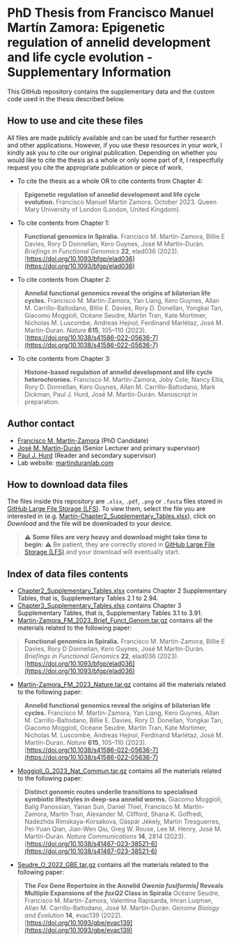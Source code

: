 # PhD Thesis from Francisco Manuel Martín Zamora: Epigenetic regulation of annelid development and life cycle evolution  - Supplementary Information
This GitHub repository contains the supplementary data and the custom code used in the thesis described below.

## How to use and cite these files
All files are made publicly available and can be used for further research and other applications. However, if you use these resources in your work, I kindly ask you to cite our original publication.
Depending on whether you would like to cite the thesis as a whole or only some part of it, I respectfully request you cite the appropriate publication or piece of work.

- To cite the thesis as a whole OR to cite contents from Chapter 4:
> **Epigenetic regulation of annelid development and life cycle evolution.**
> Francisco Manuel Martín Zamora. October 2023. Queen Mary University of London (London, United Kingdom).

- To cite contents from Chapter 1:
> **Functional genomics in Spiralia.**
> Francisco M. Martín-Zamora, Billie E Davies, Rory D Donnellan, Kero Guynes, José M Martín-Durán.
> *Briefings in Functional Genomics* **22**, elad036 (2023). [https://doi.org/10.1093/bfgp/elad036](https://doi.org/10.1093/bfgp/elad036)

- To cite contents from Chapter 2:
> **Annelid functional genomics reveal the origins of bilaterian life cycles.**
> Francisco M. Martín-Zamora, Yan Liang, Kero Guynes, Allan M. Carrillo-Baltodano, Billie E. Davies, Rory D. Donellan, Yongkai Tan, Giacomo Moggioli, Océane Seudre, Martin Tran, Kate Mortimer, Nicholas M. Luscombe, Andreas Hejnol, Ferdinand Marlétaz, José M. Martín-Duran.
> *Nature* **615**, 105–110 (2023). [https://doi.org/10.1038/s41586-022-05636-7](https://doi.org/10.1038/s41586-022-05636-7)

- To cite contents from Chapter 3:
> **Histone-based regulation of annelid development and life cycle heterochronies.**
> Francisco M. Martín-Zamora, Joby Cole, Nancy Ellis, Rory D. Donnellan, Kero Guynes, Allan M. Carrillo-Baltodano, Mark Dickman, Paul J. Hurd, José M. Martín-Durán.
> Manuscript in preparation.

## Author contact
- [Francisco M. Martín-Zamora](mailto:f.m.martinzamora@qmul.ac.uk) (PhD Candidate)
- [José M. Martín-Durán](mailto:chema.martin@qmul.ac.uk) (Senior Lecturer and primary supervisor)
- [Paul J. Hurd](mailto:p.j.hurd@qmul.ac.uk) (Reader and secondary supervisor)
- Lab website: [martinduranlab.com](https://www.martinduranlab.com)

## How to download data files
The files inside this repository are `.xlsx`, `.pdf`, `.png` or `.fasta` files stored in [GitHub Large File Storage (LFS)](https://git-lfs.github.com/). To view them, select the file you are interested in (e.g. [Martín-Chapter2_Supplementary_Tables.xlsx](Chapter2_Supplementary_Tables.xlsx)), click on *Download* and the file will be downloaded to your device.

> :warning: **Some files are very heavy and download might take time to begin:** :warning: Be patient, they are correctly stored in [GitHub Large File Storage (LFS)](https://git-lfs.github.com/) and your download will eventually start.

## Index of data files contents
- [Chapter2_Supplementary_Tables.xlsx](Chapter2_Supplementary_Tables.xlsx) contains Chapter 2 Supplementary Tables, that is, Supplementary Tables 2.1 to 2.94.
- [Chapter3_Supplementary_Tables.xlsx](Chapter3_Supplementary_Tables.xlsx) contains Chapter 3 Supplementary Tables, that is, Supplementary Tables 3.1 to 3.91.
- [Martin-Zamora_FM_2023_Brief_Funct_Genom.tar.gz](Martin-Zamora_FM_2023_Brief_Funct_Genom.tar.gz) contains all the materials related to the following paper:
> **Functional genomics in Spiralia.**
> Francisco M. Martín-Zamora, Billie E Davies, Rory D Donnellan, Kero Guynes, José M Martín-Durán.
> *Briefings in Functional Genomics* **22**, elad036 (2023). [https://doi.org/10.1093/bfgp/elad036](https://doi.org/10.1093/bfgp/elad036)
- [Martin-Zamora_FM_2023_Nature.tar.gz](Martin-Zamora_FM_2023_Nature.tar.gz) contains all the materials related to the following paper:
> **Annelid functional genomics reveal the origins of bilaterian life cycles.**
> Francisco M. Martín-Zamora, Yan Liang, Kero Guynes, Allan M. Carrillo-Baltodano, Billie E. Davies, Rory D. Donellan, Yongkai Tan, Giacomo Moggioli, Océane Seudre, Martin Tran, Kate Mortimer, Nicholas M. Luscombe, Andreas Hejnol, Ferdinand Marlétaz, José M. Martín-Duran.
> *Nature* **615**, 105–110 (2023). [https://doi.org/10.1038/s41586-022-05636-7](https://doi.org/10.1038/s41586-022-05636-7)
- [Moggioli_G_2023_Nat_Commun.tar.gz](Moggioli_G_2023_Nat_Commun.tar.gz) contains all the materials related to the following paper:
> **Distinct genomic routes underlie transitions to specialised symbiotic lifestyles in deep-sea annelid worms.**
> Giacomo Moggioli, Balig Panossian, Yanan Sun, Daniel Thiel, Francisco M. Martín-Zamora, Martin Tran, Alexander M. Clifford, Shana K. Goffredi, Nadezhda Rimskaya-Korsakova, Gáspár Jékely, Martin Tresguerres, Pei-Yuan Qian, Jian-Wen Qiu, Greg W. Rouse, Lee M. Henry, José M. Martín-Durán.
> *Nature Communications* **14**, 2814 (2023). [https://doi.org/10.1038/s41467-023-38521-6](https://doi.org/10.1038/s41467-023-38521-6)
- [Seudre_O_2022_GBE.tar.gz](Seudre_O_2022_GBE.tar.gz) contains all the materials related to the following paper:
> **The *Fox* Gene Repertoire in the Annelid *Owenia fusiformis|* Reveals Multiple Expansions of the *foxQ2* Class in Spiralia**
> Océane Seudre, Francisco M. Martín-Zamora, Valentina Rapisarda, Imran Luqman, Allan M. Carrillo-Baltodano, José M. Martín-Durán.
> *Genome Biology and Evolution* **14**, evac139 (2022). [https://doi.org/10.1093/gbe/evac139](https://doi.org/10.1093/gbe/evac139)
